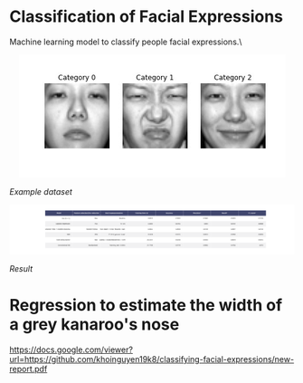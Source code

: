 # Classification of Facial Expressions

Machine learning model to classify people facial expressions.\\
<p align="center">
  <img  src="facial-expressions.jpg"></p>

*Example dataset*

<p align="center">
  <img  src="facial_classification_results.png"></p>

*Result*

# Regression to estimate the width of a grey kanaroo's nose
https://docs.google.com/viewer?url=https://github.com/khoinguyen19k8/classifying-facial-expressions/new-report.pdf


